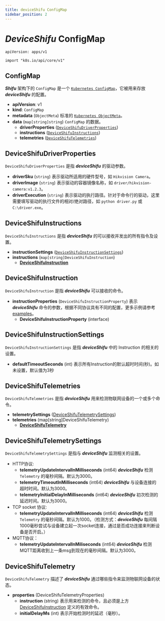 ```yaml
---
title: deviceShifu ConfigMap
sidebar_position: 2
---
```


# ***DeviceShifu*** ConfigMap

`apiVersion: apps/v1`

`import "k8s.io/api/core/v1"`

## ConfigMap

***Shifu*** 架构下的 `ConfigMap` 是一个 [`Kubernetes ConfigMap`](https://kubernetes.io/docs/reference/kubernetes-api/config-and-storage-resources/config-map-v1/)，它被用来存放 ***deviceShifu*** 的配置。

- **apiVersion**: v1
- **kind**: `ConfigMap`
- **metadata** (`ObjectMeta`)
  标准的 [`Kubernetes ObjectMeta`](https://kubernetes.io/docs/reference/kubernetes-api/common-definitions/object-meta/#ObjectMeta)。
- **data** (`map[string]string`)
  `ConfigMap` 的数据。
  - **driverProperties** ([`DeviceShifuDriverProperties`](#deviceshifudriverproperties))
  - **instructions** ([`DeviceShifuInstructions`](#deviceshifuinstructions))
  - **telemetries** ([`DeviceShifuTelemetries`](#deviceshifutelemetries))

## DeviceShifuDriverProperties

`DeviceShifuDriverProperties` 是指 ***deviceShifu*** 的驱动参数。

- **driverSku** (`string`)
  表示驱动所适用的硬件型号，如 `Hikvision Camera`。
- **driverImage** (`string`)
  表示驱动的容器镜像名称，如 `driver/hikvision-camera:v1.2.3`。
- **driverExecution** (`string`)
  表示驱动的执行路径。针对于命令行的驱动，这里需要填写驱动的执行文件的相对/绝对路径，如 `python driver.py` 或 `C:\driver.exe`。

## DeviceShifuInstructions

`DeviceShifuInstructions` 是指 ***deviceShifu*** 的可以接收并发出的所有指令及设置。

- **instructionSettings** ([`DeviceShifuInstructionSettings`](#deviceshifuinstructionsettings))
- **instructions** (`map[string]DeviceShifuInstruction`)
    - **[DeviceShifuInstruction](#deviceshifuinstruction)**

## DeviceShifuInstruction

`DeviceShifuInstruction` 是指 ***deviceShifu*** 可以接收的命令。

- **instructionProperties** (`DeviceShifuInstructionProperty`)
  表示 ***deviceShifu*** 命令的参数，根据不同协议具有不同的配置，更多示例请参考 [examples](https://github.com/Edgenesis/shifu/tree/main/examples)。
  - **DeviceShifuInstructionProperty** (interface)

## DeviceShifuInstructionSettings

`DeviceShifuInstructionSettings` 是指 ***deviceShifu*** 中的 Instruction 的相关的设置。

- **defaultTimeoutSeconds** (int)
  表示所有Instruction的默认超时时间(秒)。如未设置，默认值为3秒

## DeviceShifuTelemetries

`DeviceShifuTelemetries` 是指 ***deviceShifu*** 用来检测物联网设备的一个或多个命令。

- **telemetrySettings** ([DeviceShifuTelemetrySettings](#deviceshifutelemetrysettings))
- **telemetries** (map[string]DeviceShifuTelemetry)
  - **[DeviceShifuTelemetry](#deviceshifutelemetry)**

## DeviceShifuTelemetrySettings

`DeviceShifuTelemetrySettings` 是指与 ***deviceShifu*** 监测相关的设置。

- HTTP协议:
  - **telemetryUpdateIntervalInMilliseconds** (int64) ***deviceShifu*** 检测 `Telemetry` 的毫秒间隔。默认为3000。
  - **telemetryTimeoutInMilliseconds** (int64) ***deviceShifu*** 与设备连接的超时时间。默认为3000。
  - **telemetryInitialDelayInMilliseconds** (int64) ***deviceShifu*** 初次检测的延迟时间。默认为3000。
- TCP socket 协议:
  - **telemetryUpdateIntervalInMilliseconds** (int64) ***deviceShifu*** 检测 `Telemetry` 的毫秒间隔。默认为1000。（检测方式：***deviceShifu*** 每间隔1000毫秒尝试与设备建立起一次socket连接，通过是否成功连接来判断设备是否开启。）
- MQTT协议：
  - **telemetryUpdateIntervalInMiliseconds** (int64) ***deviceShifu*** 检测MQTT距离收到上一条msg到现在的毫秒间隔。默认为3000。

## DeviceShifuTelemetry

`DeviceShifuTelemetry` 描述了 ***deviceShifu*** 通过哪些指令来监测物联网设备的状态。

- **properties** (DeviceShifuTelemetryProperties)
  - **instruction** (string)
    表示用来检测的命令，且必须是上方 [DeviceShifuInstruction](#deviceshifuinstruction) 定义的有效命令。
  - **initialDelayMs** (int)
    表示开始检测时的延迟（毫秒）。
